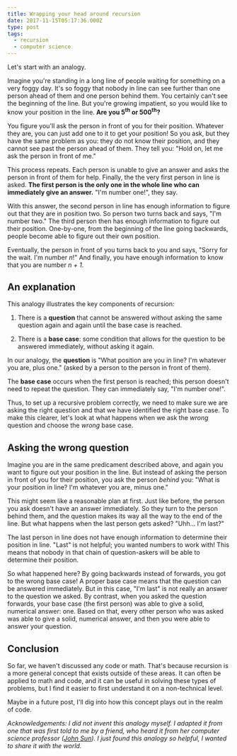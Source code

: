 ```yaml
---
title: Wrapping your head around recursion
date: 2017-11-15T05:17:36.000Z
type: post
tags:
  - recursion
  - computer science
---
```


Let's start with an analogy.

Imagine you're standing in a long line of people waiting for something on a very foggy day. It's so foggy that nobody in line can see further than one person ahead of them and one person behind them. You certainly can't see the beginning of the line. But you're growing impatient, so you would like to know your position in the line. **Are you 5<sup>th</sup> or 500<sup>th</sup>?**

You figure you'll ask the person in front of you for their position. Whatever they are, you can just add one to it to get your position! So you ask, but they have the same problem as you: they do not know their position, and they cannot see past the person ahead of them. They tell you: "Hold on, let me ask the person in front of me."

This process repeats. Each person is unable to give an answer and asks the person in front of them for help. Finally, the the very first person in line is asked. **The first person is the only one in the whole line who can immediately give an answer.** "I'm number one!", they say.

With this answer, the second person in line has enough information to figure out that they are in position two. So person two turns back and says, "I'm number two." The third person then has enough information to figure out their position. One-by-one, from the beginning of the line going backwards, people become able to figure out their own position.

Eventually, the person in front of you turns back to you and says, "Sorry for the wait. I'm number *n*!" And finally, you have enough information to know that you are number *n + 1*.

## An explanation

This analogy illustrates the key components of recursion:

1. There is a **question** that cannot be answered without asking the same question again and again until the base case is reached.

2. There is a **base case**: some condition that allows for the question to be answered immediately, without asking it again.

In our analogy, the **question** is "What position are you in line? I'm whatever you are, plus one." (asked by a person to the person in front of them).

The **base case** occurs when the first person is reached; this person doesn't need to repeat the question. They can immediately say, "I'm number one!".

Thus, to set up a recursive problem correctly, we need to make sure we are asking the right question and that we have identified the right base case. To make this clearer, let's look at what happens when we ask the *wrong* question and choose the *wrong* base case.

## Asking the wrong question

Imagine you are in the same predicament described above, and again you want to figure out your position in the line. But instead of asking the person in front of you for their position, you ask the person *behind* you: "What is your position in line? I'm whatever you are, minus one."

This might seem like a reasonable plan at first. Just like before, the person you ask doesn't have an answer immediately. So they turn to the person behind them, and the question makes its way all the way to the end of the line. But what happens when the last person gets asked? "Uhh... I'm last?"

The last person in line does not have enough information to determine their position in line. "Last" is not helpful; you wanted numbers to work with! This means that nobody in that chain of question-askers will be able to determine their position.

So what happened here? By going backwards instead of forwards, you got to the wrong base case! A proper base case means that the question can be answered immediately. But in this case, "I'm last" is not really an answer to the question we asked. By contrast, when you asked the question forwards, your base case (the first person) was able to give a solid, numerical answer: one. Based on that, every other person who was asked was able to give a solid, numerical answer, and then you were able to answer your question.

## Conclusion

So far, we haven't discussed any code or math. That's because recursion is a more general concept that exists outside of these areas. It can often be applied to math and code, and it can be useful in solving these types of problems, but I find it easier to first understand it on a non-technical level.

Maybe in a future post, I'll dig into how this concept plays out in the realm of code.

*Acknowledgements: I did not invent this analogy myself. I adapted it from one that was first told to me by a friend, who heard it from her computer science professor ([John Sun](https://www.cmc.edu/academic/faculty/profile/john-sun)). I just found this analogy so helpful, I wanted to share it with the world.*
